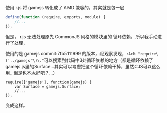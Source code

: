 
使用 r.js 将 gamejs 转化成了 AMD 兼容的，其实就是包一层 

``` javascript
define(function (require, exports, module) {
    //...
});
```

但是， r.js 无法处理原先 CommonJS 风格的模块里的 循环依赖，所以我手动进行了处理，

使用的是 gamejs commit:7fb5111999 的版本，经观察发现，`:Ack "require\('../gamejs'\)\."`可以搜索到代码中3处循环依赖的地方（都是循环依赖了gamejs.js里的Surface...其实可以考虑把这个循环依赖干掉，虽然CJS可以这么用...但是也不太好吧？...）

```
require(['gamejs'], function(gamejs) {
    var Surface = gamejs.Surface;
    //...
});
```

变成这样。
